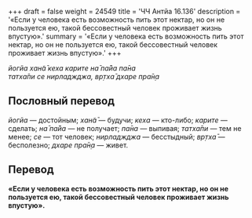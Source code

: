 +++
draft = false
weight = 24549
title = 'ЧЧ Антйа 16.136'
description = '«Если у человека есть возможность пить этот нектар, но он не пользуется ею, такой бессовестный человек проживает жизнь впустую».'
summary = '«Если у человека есть возможность пить этот нектар, но он не пользуется ею, такой бессовестный человек проживает жизнь впустую».'
+++

_йогйа хан̃а̄ кеха карите на̄ па̄йа па̄на  
татха̄пи се нирладжджа, вр̣тха̄ дхаре пра̄н̣а_

## Пословный перевод

_йогйа_ — достойным; _хан̃а̄_ — будучи; _кеха_ — кто-либо; _карите_ — сделать; _на̄_ _па̄йа_ — не получает; _па̄на_ — выпивая; _татха̄пи_ — тем не менее; _се_ — тот человек; _нирладжджа_ — бесстыдный; _вр̣тха̄_ — бесполезно; _дхаре_ _пра̄н̣а_ — живет.

## Перевод

**«Если у человека есть возможность пить этот нектар, но он не пользуется ею, такой бессовестный человек проживает жизнь впустую».**
